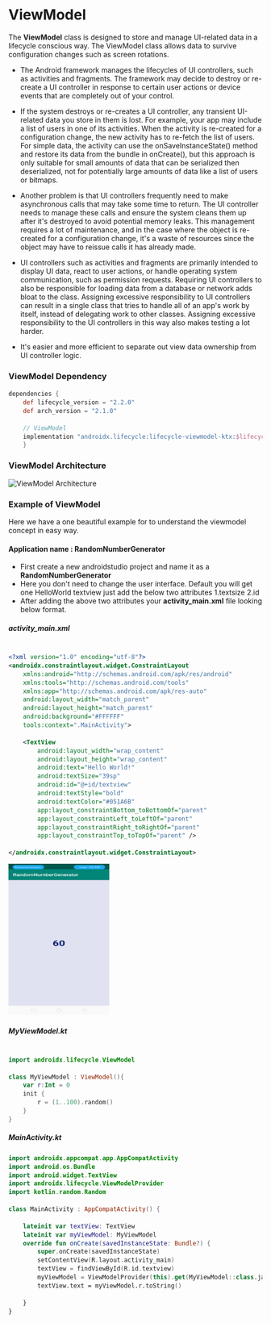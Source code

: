 # ViewModel

The **ViewModel** class is designed to store and manage UI-related data in a lifecycle conscious way. The ViewModel class allows data to survive configuration changes such as screen rotations.


- The Android framework manages the lifecycles of UI controllers, such as activities and fragments. The framework may decide to destroy or re-create a UI controller in response to certain user actions or device events that are completely out of your control.

- If the system destroys or re-creates a UI controller, any transient UI-related data you store in them is lost. For example, your app may include a list of users in one of its activities. When the activity is re-created for a configuration change, the new activity has to re-fetch the list of users. For simple data, the activity can use the onSaveInstanceState() method and restore its data from the bundle in onCreate(), but this approach is only suitable for small amounts of data that can be serialized then deserialized, not for potentially large amounts of data like a list of users or bitmaps.

- Another problem is that UI controllers frequently need to make asynchronous calls that may take some time to return. The UI controller needs to manage these calls and ensure the system cleans them up after it's destroyed to avoid potential memory leaks. This management requires a lot of maintenance, and in the case where the object is re-created for a configuration change, it's a waste of resources since the object may have to reissue calls it has already made.

- UI controllers such as activities and fragments are primarily intended to display UI data, react to user actions, or handle operating system communication, such as permission requests. Requiring UI controllers to also be responsible for loading data from a database or network adds bloat to the class. Assigning excessive responsibility to UI controllers can result in a single class that tries to handle all of an app's work by itself, instead of delegating work to other classes. Assigning excessive responsibility to the UI controllers in this way also makes testing a lot harder.

- It's easier and more efficient to separate out view data ownership from UI controller logic.

### ViewModel Dependency 

```gradle
dependencies {
    def lifecycle_version = "2.2.0"
    def arch_version = "2.1.0"

    // ViewModel
    implementation "androidx.lifecycle:lifecycle-viewmodel-ktx:$lifecycle_version"
    }
```
### ViewModel Architecture

![ViewModel Architecture](https://miro.medium.com/max/522/1*3Kr2-5HE0TLZ4eqq8UQCkQ.png)

### Example of ViewModel
Here we have a one beautiful example for to understand the viewmodel concept in easy way.
#### Application name : RandomNumberGenerator

- First create a new androidstudio project and name it as a **RandomNumberGenerator**
- Here you don't need to change the user interface. Default you will get one HelloWorld textview just add the below two attributes
    1.textsize 2.id
- After adding the above two attributes your **activity_main.xml** file looking below format. <br>

##### activity_main.xml
```xml

<?xml version="1.0" encoding="utf-8"?>
<androidx.constraintlayout.widget.ConstraintLayout
    xmlns:android="http://schemas.android.com/apk/res/android"
    xmlns:tools="http://schemas.android.com/tools"
    xmlns:app="http://schemas.android.com/apk/res-auto"
    android:layout_width="match_parent"
    android:layout_height="match_parent"
    android:background="#FFFFFF"
    tools:context=".MainActivity">

    <TextView
        android:layout_width="wrap_content"
        android:layout_height="wrap_content"
        android:text="Hello World!"
        android:textSize="39sp"
        android:id="@+id/textview"
        android:textStyle="bold"
        android:textColor="#051A6B"
        app:layout_constraintBottom_toBottomOf="parent"
        app:layout_constraintLeft_toLeftOf="parent"
        app:layout_constraintRight_toRightOf="parent"
        app:layout_constraintTop_toTopOf="parent" />

</androidx.constraintlayout.widget.ConstraintLayout>
```



<img src ="https://github.com/mastan511/ViewModel/blob/master/Screenshot_2020-05-06-12-01-34-54_9fbf3a07fbf0be638fbcd6a96785d18f%5B1%5D.png?raw=true" width=200px height=300px>






##### MyViewModel.kt





```kotlin

import androidx.lifecycle.ViewModel

class MyViewModel : ViewModel(){
    var r:Int = 0
    init {
        r = (1..100).random()
    }
}

```

##### MainActivity.kt




```kotlin
import androidx.appcompat.app.AppCompatActivity
import android.os.Bundle
import android.widget.TextView
import androidx.lifecycle.ViewModelProvider
import kotlin.random.Random

class MainActivity : AppCompatActivity() {

    lateinit var textView: TextView
    lateinit var myViewModel: MyViewModel
    override fun onCreate(savedInstanceState: Bundle?) {
        super.onCreate(savedInstanceState)
        setContentView(R.layout.activity_main)
        textView = findViewById(R.id.textview)
        myViewModel = ViewModelProvider(this).get(MyViewModel::class.java)
        textView.text = myViewModel.r.toString()

    }
}



```



